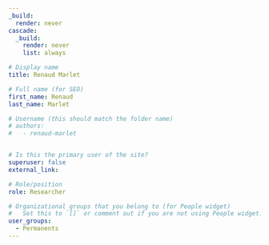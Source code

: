 ```yaml
---
_build:
  render: never
cascade:
  _build:
    render: never
    list: always

# Display name
title: Renaud Marlet

# Full name (for SEO)
first_name: Renaud
last_name: Marlet

# Username (this should match the folder name)
# authors:
#   - renaud-marlet


# Is this the primary user of the site?
superuser: false
external_link: 

# Role/position
role: Researcher

# Organizational groups that you belong to (for People widget)
#   Set this to `[]` or comment out if you are not using People widget.
user_groups:
  - Permanents
---
```

